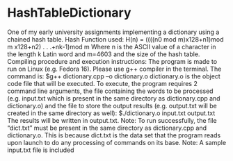 # HashTableDictionary
One of my early university assignments implementing a dictionary using a chained hash table.
Hash Function used: 
H(n) = ((((n0 mod m)x128+n1)mod m x128+n2) . . .+nk-1)mod m 
Where n is the ASCII value of a character in the length k Latin word and m=4603 and the size of the hash table. 
Compiling procedure and execution instructions:
The program is made to run on Linux (e.g. Fedora 16). Please use g++ compiler in the terminal. The command is:
$g++ dictionary.cpp –o dictionary.o
dictionary.o is the object code file that will be executed. To execute, the program requires 2 command line arguments, the file containing the words to be processed (e.g. input.txt which is present in the same directory as dictionary.cpp and dictionary.o) and the file to store the output results (e.g. output.txt will be created in the same directory as well):
$./dictionary.o input.txt output.txt
The results will be written in output.txt.
Note: To run successfully, the file “dict.txt” must be present in the same directory as dictionary.cpp and dictionary.o. This is because dict.txt is the data set that the program reads upon launch to do any processing of commands on its base.
Note: A sample input.txt file is included
